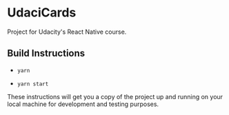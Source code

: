 # UdaciCards

Project for Udacity's React Native course.

## Build Instructions

* `yarn`

* `yarn start`

These instructions will get you a copy of the project up and running on your local machine for development and testing purposes.

